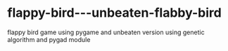 # flappy-bird---unbeaten-flabby-bird
flappy bird game using pygame and unbeaten version using genetic algorithm and pygad module 
